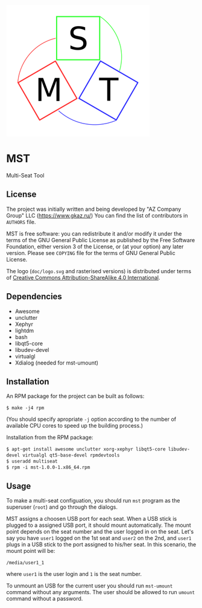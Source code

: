 ![MST Logo](doc/logo.png)

# MST
Multi-Seat Tool

## License
The project was initially written and being developed by "AZ Company
Group" LLC (https://www.gkaz.ru/)  You can find the list of
contributors in `AUTHORS` file.

MST is free software: you can redistribute it and/or modify it under
the terms of the GNU General Public License as published by the Free
Software Foundation, either version 3 of the License, or (at your
option) any later version.  Please see `COPYING` file for the terms of
GNU General Public License.

The logo (`doc/logo.svg` and rasterised versions) is distributed under
terms of [Creative Commons Attribution-ShareAlike 4.0
International](https://creativecommons.org/licenses/by-sa/4.0/).

## Dependencies
* Awesome
* unclutter
* Xephyr
* lightdm
* bash
* libqt5-core
* libudev-devel
* virtualgl
* Xdialog (needed for mst-umount)

## Installation

An RPM package for the project can be built as follows:
```
$ make -j4 rpm
```
(You should specify apropriate `-j` option according to the number 
of available CPU cores to speed up the building process.)

Installation from the RPM package:

```
$ apt-get install awesome unclutter xorg-xephyr libqt5-core libudev-devel virtualgl qt5-base-devel rpmdevtools
$ useradd multiseat
$ rpm -i mst-1.0.0-1.x86_64.rpm
```

## Usage

To make a multi-seat configuation, you should run `mst` program as the
superuser (`root`) and go through the dialogs.

MST assigns a choosen USB port for each seat.  When a USB stick is
plugged to a assigned USB port, it should mount automatically.  The
mount point depends on the seat number and the user logged in on the
seat.  Let's say you have `user1` logged on the 1st seat and `user2`
on the 2nd, and `user1` plugs in a USB stick to the port assigned to
his/her seat.  In this scenario, the mount point will be:

```
/media/user1_1
```

where `user1` is the user login and `1` is the seat number.

To unmount an USB for the current user you should run `mst-umount`
command without any arguments.  The user should be allowed to run
`umount` command without a password.
